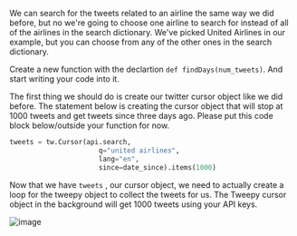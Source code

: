 <!--title={Creating a time series dataframe}-->

We can search for the tweets related to an airline the same way we did before, but no we're going to choose one airline to search for instead of all of the airlines in the search dictionary. We've picked United Airlines in our example, but you can choose from any of the other ones in the search dictionary. 

Create a new function with the declartion `def findDays(num_tweets)`. And start writing your code into it.

The first thing we should do is create our twitter cursor object like we did before. The statement below is creating the cursor object that will stop at 1000 tweets and get tweets since three days ago. Please put this code block below/outside your function for now.

```python
tweets = tw.Cursor(api.search,
                      q="united airlines",
                      lang="en",
                      since=date_since).items(1000)
```

Now that we have `tweets` , our cursor object, we need to actually create a loop for the tweepy object to collect the tweets for us. The Tweepy cursor object in the background will get 1000 tweets using your API keys. 

![image](https://images.pexels.com/photos/1154619/pexels-photo-1154619.jpeg?auto=compress&cs=tinysrgb&dpr=1&w=500)